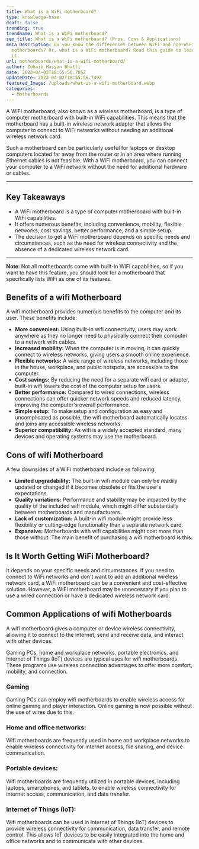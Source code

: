 ```yaml
---
title: What is a WiFi motherboard?
type: knowledge-base
draft: false
trending: true
trendname: What is a WiFi motherboard?
seo_title: What is a WiFi motherboard? (Pros, Cons & Applications)
meta_Description: Do you know the differences between WiFi and non-WiFi
  motherboards? Or, what is a WiFi motherboard? Read this guide to learn about
  it.
url: motherboards/what-is-a-wifi-motherboard/
author: Zohaib Hassan Bhatti
date: 2023-04-02T18:55:56.705Z
updateDate: 2023-04-02T18:55:56.749Z
featured_Image: /uploads/what-is-a-wifi-motherboard.webp
categories:
  - Motherboards
---
```

A WiFi motherboard, also known as a wireless motherboard, is a type of computer motherboard with built-in WiFi capabilities. This means that the motherboard has a built-in wireless network adapter that allows the computer to connect to WiFi networks without needing an additional wireless network card.

Such a motherboard can be particularly useful for laptops or desktop computers located far away from the router or in an area where running Ethernet cables is not feasible. With a WiFi motherboard, you can connect your computer to a WiFi network without the need for additional hardware or cables.

- - -

## Key Takeaways

* A WiFi motherboard is a type of computer motherboard with built-in WiFi capabilities.
* It offers numerous benefits, including convenience, mobility, flexible networks, cost savings, better performance, and a simple setup.
* The decision to get a WiFi motherboard depends on specific needs and circumstances, such as the need for wireless connectivity and the absence of a dedicated wireless network card.

- - -

**Note**: Not all motherboards come with built-in WiFi capabilities, so if you want to have this feature, you should look for a motherboard that specifically lists WiFi as one of its features.

## Benefits of a wifi Motherboard

A wifi motherboard provides numerous benefits to the computer and its user. These benefits include:

* **More convenient:** Using built-in wifi connectivity, users may work anywhere as they no longer need to physically connect their computer to a network with cables.
* **Increased mobility:** When the computer is in moving, it can quickly connect to wireless networks, giving users a smooth online experience.
* **Flexible networks:** A wide range of wireless networks, including those in the house, workplace, and public hotspots, are accessible to the computer.
* **Cost savings:** By reducing the need for a separate wifi card or adapter, built-in wifi lowers the cost of the computer setup for users.
* **Better performance:** Compared to wired connections, wireless connections can offer quicker network speeds and reduced latency, improving the computer's overall performance.
* **Simple setup:** To make setup and configuration as easy and uncomplicated as possible, the wifi motherboard automatically locates and joins any accessible wireless networks.
* **Superior compatibility:** As wifi is a widely accepted standard, many devices and operating systems may use the motherboard.

## Cons of wifi Motherboard

A few downsides of a WiFi motherboard include as following:

* **Limited upgradability:** The built-in wifi module can only be readily updated or changed if it becomes obsolete or fits the user's expectations.
* **Quality variations:** Performance and stability may be impacted by the quality of the included wifi module, which might differ substantially between motherboards and manufacturers.
* **Lack of customization:** A built-in wifi module might provide less flexibility or cutting-edge functionality than a separate network card.
* **Expansive:** Motherboards with wifi capabilities might cost more than those without. The main benefit of purchasing a wifi motherboard is this.

## Is It Worth Getting WiFi Motherboard?

It depends on your specific needs and circumstances. If you need to connect to WiFi networks and don't want to add an additional wireless network card, a WiFi motherboard can be a convenient and cost-effective solution. However, a WiFi motherboard may be unnecessary if you plan to use a wired connection or have a dedicated wireless network card.

## Common Applications of wifi Motherboards

A wifi motherboard gives a computer or device wireless connectivity, allowing it to connect to the internet, send and receive data, and interact with other devices.

Gaming PCs, home and workplace networks, portable electronics, and Internet of Things (IoT) devices are typical uses for wifi motherboards. These programs use wireless connection advantages to offer more comfort, mobility, and connection.

### Gaming

Gaming PCs can employ wifi motherboards to enable wireless access for online gaming and player interaction. Online gaming is now possible without the use of wires due to this. 

### Home and office networks: 

Wifi motherboards are frequently used in home and workplace networks to enable wireless connectivity for internet access, file sharing, and device communication.

### Portable devices:

Wifi motherboards are frequently utilized in portable devices, including laptops, smartphones, and tablets, to enable wireless connectivity for internet access, communication, and data transfer.

### Internet of Things (IoT):

Wifi motherboards can be used in Internet of Things (IoT) devices to provide wireless connectivity for communication, data transfer, and remote control. This allows IoT devices to be easily integrated into the home and office networks and to communicate with other devices.